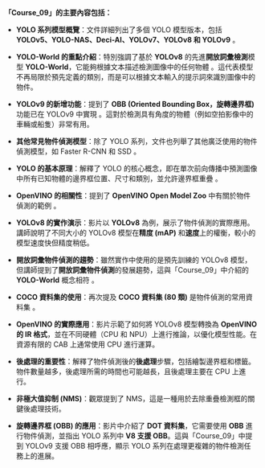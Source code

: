 **「Course_09」的主要內容包括：**

*   **YOLO 系列模型概覽**：文件詳細列出了多個 YOLO 模型版本，包括 **YOLOv5、YOLO-NAS、Deci-AI、YOLOv7、YOLOv8 和 YOLOv9** 。
*   **YOLO-World 的重點介紹**：特別強調了基於 **YOLOv8** 的先進**開放詞彙檢測**模型 **YOLO-World**，它能夠根據文本描述檢測圖像中的任何物體 。這代表模型不再局限於預先定義的類別，而是可以根據文本輸入的提示詞來識別圖像中的物件。
*   **YOLOv9 的新增功能**：提到了 **OBB (Oriented Bounding Box，旋轉邊界框)** 功能已在 YOLOv9 中實現 。這對於檢測具有角度的物體（例如空拍影像中的車輛或船隻）非常有用。
*   **其他常見物件偵測模型**：除了 YOLO 系列，文件也列舉了其他廣泛使用的物件偵測模型，如 Faster R-CNN 和 SSD 。
*   **YOLO 的基本原理**：解釋了 YOLO 的核心概念，即在單次前向傳播中預測圖像中所有已知物體的邊界框位置、尺寸和類別，並允許邊界框重疊 。
*   **OpenVINO 的相關性**：提到了 **OpenVINO Open Model Zoo** 中有關於物件偵測的範例 。
  


*   **YOLOv8 的實作演示**：影片以 **YOLOv8** 為例，展示了物件偵測的實際應用。講師說明了不同大小的 YOLOv8 模型在**精度 (mAP)** 和**速度**上的權衡，較小的模型速度快但精度稍低。
*   **開放詞彙物件偵測的趨勢**：雖然實作中使用的是預先訓練的 YOLOv8 模型，但講師提到了**開放詞彙物件偵測**的發展趨勢，這與「Course_09」中介紹的 **YOLO-World** 概念相符 。
*   **COCO 資料集的使用**：再次提及 **COCO 資料集 (80 類)** 是物件偵測的常用資料集 。
*   **OpenVINO 的實際應用**：影片示範了如何將 YOLOv8 模型轉換為 **OpenVINO 的 IR 格式**，並在不同硬體（CPU 和 NPU）上進行推論，以優化模型性能。在資源有限的 CAB 上通常使用 CPU 進行運算。
*   **後處理的重要性**：解釋了物件偵測後的**後處理**步驟，包括繪製邊界框和標籤。物件數量越多，後處理所需的時間也可能越長，且後處理主要在 CPU 上進行。
*   **非極大值抑制 (NMS)**：觀眾提到了 NMS，這是一種用於去除重疊檢測框的關鍵後處理技術。
*   **旋轉邊界框 (OBB) 的應用**：影片中介紹了 **DOT 資料集**，它需要使用 **OBB** 進行物件偵測，並指出 YOLO 系列中 **V8 支援 OBB**。這與「Course_09」中提到 YOLOv9 支援 OBB 相呼應，顯示 YOLO 系列在處理更複雜的物件檢測任務上的進展。

